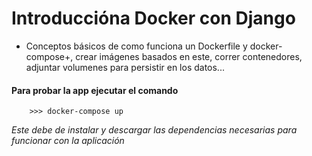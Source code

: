 # Introduccióna Docker con Django

- Conceptos básicos de como funciona un Dockerfile y docker-compose+, crear imágenes basados en este, correr contenedores, adjuntar volumenes para persistir en los datos...

#### Para probar la app ejecutar el comando

```
    >>> docker-compose up
```
*Este debe de instalar y descargar las dependencias necesarias para funcionar con la aplicación*